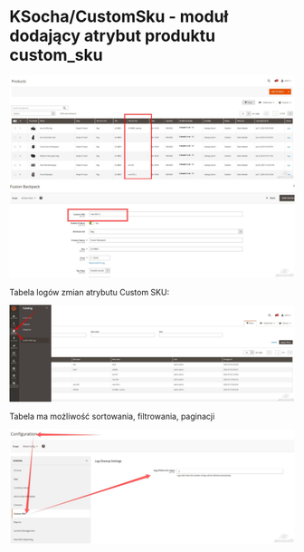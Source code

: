 # KSocha/CustomSku - moduł dodający atrybut produktu custom_sku



![Zrzut ekranu z widokiem tabeli towarów](screenshots/prods_grid.jpg)
![Zrzut ekranu z widokiem karty towaru](screenshots/prods_det.jpg)


Tabela logów zmian atrybutu Custom SKU:


![Tabela logów zmian](screenshots/logs_grid.jpg)

Tabela ma możliwość sortowania, filtrowania, paginacji



![Konfiguracja parametru określającego liczbe dni po którym logi zostaną usunięte](screenshots/log_lifetime.jpg)